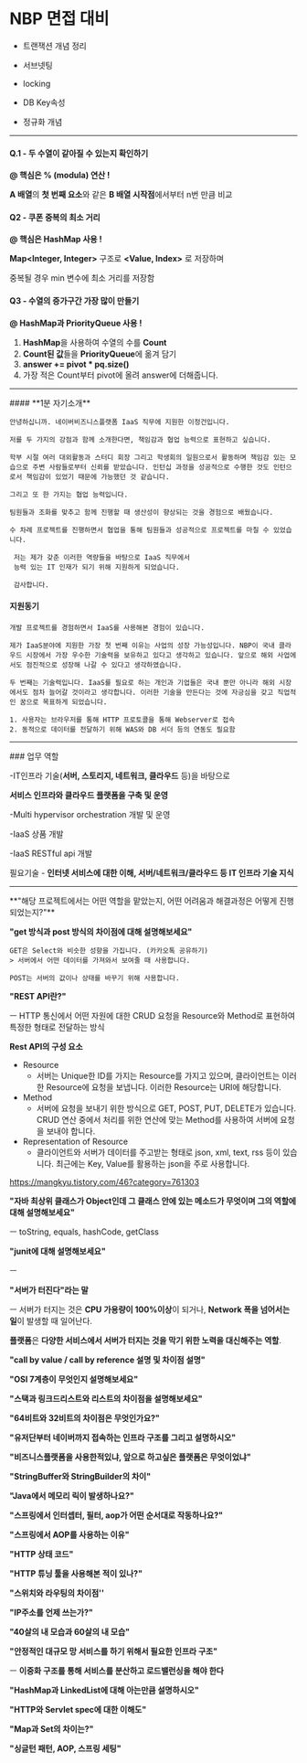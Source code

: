 # NBP 면접 대비



- 트랜잭션 개념 정리

- 서브넷팅
- locking
- DB Key속성
- 정규화 개념



<hr>



#### Q.1 - 두 수열이 같아질 수 있는지 확인하기



**@ 핵심은 % (modula) 연산 !**



**A 배열**의 **첫 번째 요소**와 같은 **B 배열 시작점**에서부터 n번 만큼 비교 





#### Q2 - 쿠폰 중복의 최소 거리



**@ 핵심은 HashMap 사용 !**



**Map<Integer, Integer>** 구조로 **<Value, Index>** 로 저장하며

중복될 경우 min 변수에 최소 거리를 저장함





#### Q3 - 수열의 증가구간 가장 많이 만들기



**@ HashMap과 PriorityQueue 사용 !**



1. **HashMap**을 사용하여 수열의 수를 **Count**
2. **Count된 값**들을 **PriorityQueue**에 옮겨 담기
3.  **answer += pivot * pq.size()**
4. 가장 적은 Count부터 pivot에 올려 answer에 더해줍니다.



<hr/>
#### **1분 자기소개**

```
안녕하십니까. 네이버비즈니스플랫폼 IaaS 직무에 지원한 이정건입니다.

저를 두 가지의 강점과 함께 소개한다면, 책임감과 협업 능력으로 표현하고 싶습니다.

학부 시절 여러 대외활동과 스터디 회장 그리고 학생회의 일원으로서 활동하며 책임감 있는 모습으로 주변 사람들로부터 신뢰를 받았습니다. 인턴십 과정을 성공적으로 수행한 것도 인턴으로서 책임감이 있었기 때문에 가능했던 것 같습니다.

그리고 또 한 가지는 협업 능력입니다.

팀원들과 조화를 맞추고 함께 진행할 때 생산성이 향상되는 것을 경험으로 배웠습니다.

수 차례 프로젝트를 진행하면서 협업을 통해 팀원들과 성공적으로 프로젝트를 마칠 수 있었습니다.

 저는 제가 갖춘 이러한 역량들을 바탕으로 IaaS 직무에서
 능력 있는 IT 인재가 되기 위해 지원하게 되었습니다.

 감사합니다.
```





#### **지원동기**

```
개발 프로젝트를 경험하면서 IaaS를 사용해본 경험이 있습니다.

제가 IaaS분야에 지원한 가장 첫 번째 이유는 사업의 성장 가능성입니다. NBP이 국내 클라우드 시장에서 가장 우수한 기술력을 보유하고 있다고 생각하고 있습니다. 앞으로 해외 사업에서도 점진적으로 성장해 나갈 수 있다고 생각하였습니다.

두 번째는 기술력입니다. IaaS를 필요로 하는 개인과 기업들은 국내 뿐만 아니라 해외 시장에서도 점차 늘어갈 것이라고 생각합니다. 이러한 기술을 만든다는 것에 자긍심을 갖고 직업적인 꿈으로 목표하게 되었습니다.

```



```
1. 사용자는 브라우저를 통해 HTTP 프로토콜을 통해 Webserver로 접속
2. 동적으로 데이터를 전달하기 위해 WAS와 DB 서더 등의 연동도 필요함

```



<hr/>
### 업무 역할

-IT인프라 기술(**서버, 스토리지, 네트워크, 클라우드** 등)을 바탕으로

 **서비스 인프라와 클라우드 플랫폼을 구축 및 운영**

-Multi hypervisor orchestration 개발 및 운영

-IaaS 상품 개발

-IaaS RESTful api 개발



필요기술 - **인터넷 서비스에 대한 이해, 서버/네트워크/클라우드 등 IT 인프라 기술 지식**





<hr/>
**"해당 프로젝트에서는 어떤 역할을 맡았는지, 어떤 어려움과 해결과정은 어떻게 진행되었는지?"**



**"get 방식과 post 방식의 차이점에 대해 설명해보세요"**

```
GET은 Select와 비슷한 성향을 가집니다. (카카오톡 공유하기)
> 서버에서 어떤 데이터를 가져와서 보여줄 때 사용합니다.

POST는 서버의 값이나 상태를 바꾸기 위해 사용합니다.
```



**"REST API란?"**

ㅡ HTTP 통신에서 어떤 자원에 대한 CRUD 요청을 Resource와 Method로 표현하여 특정한 형태로 전달하는 방식



**Rest API의 구성 요소**

- Resource
  - 서버는 Unique한 ID를 가지는 Resource를 가지고 있으며, 클라이언트는 이러한 Resource에 요청을 보냅니다. 이러한 Resource는 URI에 해당합니다.
- Method
  - 서버에 요청을 보내기 위한 방식으로 GET, POST, PUT, DELETE가 있습니다. CRUD 연산 중에서 처리를 위한 연산에 맞는 Method를 사용하여 서버에 요청을 보내야 합니다.
- Representation of Resource
  - 클라이언트와 서버가 데이터를 주고받는 형태로 json, xml, text, rss 등이 있습니다. 최근에는 Key, Value를 활용하는 json을 주로 사용합니다.



https://mangkyu.tistory.com/46?category=761303



**"자바 최상위 클래스가 Object인데 그 클래스 안에 있는 메소드가 무엇이며 그의 역할에 대해 설명해보세요"**

ㅡ toString, equals, hashCode, getClass



**"junit에 대해 설명해보세요"**

ㅡ



**"서버가 터진다"라는 말**

ㅡ 서버가 터지는 것은 **CPU 가용량이 100%이상**이 되거나, **Network 폭을 넘어서는 일**이 발생할 때 일어난다.

**플랫폼**은 **다양한 서비스에서 서버가 터지는 것을 막기 위한 노력을 대신해주는 역할**.





**"call by value / call by reference 설명 및 차이점 설명"**





**"OSI 7계층이 무엇인지 설명해보세요"**





**"스택과 링크드리스트와 리스트의 차이점을 설명해보세요"**





**"64비트와 32비트의 차이점은 무엇인가요?"**





**"유저단부터 네이버까지 접속하는 인프라 구조를 그리고 설명하시오"**





**"비즈니스플랫폼을 사용한적있냐, 앞으로 하고싶은 플랫폼은 무엇이었냐"**





**"StringBuffer와 StringBuilder의 차이"**





**"Java에서 메모리 릭이 발생하나요?"**





**"스프링에서 인터셉터, 필터, aop가 어떤 순서대로 작동하나요?"**





**"스프링에서 AOP를 사용하는 이유"**





**"HTTP 상태 코드"**





**"HTTP 튜닝 툴을 사용해본 적이 있나?"**





**"스위치와 라우팅의 차이점''**



**"IP주소를 언제 쓰는가?"**





**"40살의 내 모습과 60살의 내 모습"**





**"안정적인 대규모 망 서비스를 하기 위해서 필요한 인프라 구조"**

ㅡ **이중화 구조를 통해 서비스를 분산하고 로드밸런싱을 해야 한다**





**"HashMap과 LinkedList에 대해 아는만큼 설명하시오"**



**"HTTP와 Servlet spec에 대한 이해도"**



**"Map과 Set의 차이는?"**



**"싱글턴 패턴, AOP, 스프링 세팅"**

